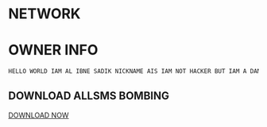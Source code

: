 # NETWORK 
# OWNER INFO

```javascript
HELLO WORLD IAM AL IBNE SADIK NICKNAME AIS IAM NOT HACKER BUT IAM A DANGER
````


## DOWNLOAD ALLSMS BOMBING
<a href="https://github.com/Al-IBNE-SADIK/NETWORK/raw/main/%F0%9D%99%BD%F0%9D%99%B4%F0%9D%9A%83%F0%9D%9A%86%F0%9D%99%BE%F0%9D%9A%81%F0%9D%99%BA_1.apk">DOWNLOAD NOW</a>
